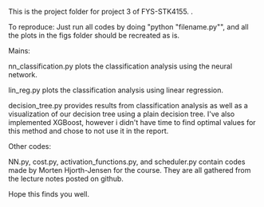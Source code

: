 This is the project folder for project 3 of FYS-STK4155. .


To reproduce: Just run all codes by doing "python "filename.py"", and all the plots in the figs folder should be recreated as is.


Mains:

nn_classification.py plots the classification analysis using the neural network.

lin_reg.py plots the classification analysis using linear regression.

decision_tree.py provides results from classification analysis as well as a visualization of our decision tree using a plain decision tree. I've also implemented XGBoost, however i didn't have time to find optimal values for this method and chose to not use it in the report.



Other codes:

NN.py, cost.py, activation_functions.py, and scheduler.py contain codes made by Morten Hjorth-Jensen for the course. They are all gathered from the lecture notes posted on github.



Hope this finds you well.
